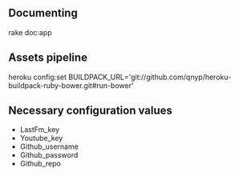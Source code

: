 ## Documenting

rake doc:app


## Assets pipeline

heroku config:set BUILDPACK_URL='git://github.com/qnyp/heroku-buildpack-ruby-bower.git#run-bower'


## Necessary configuration values

* LastFm_key
* Youtube_key
* Github_username
* Github_password
* Github_repo
